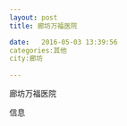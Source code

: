 ```yaml
--- 
layout: post 
title: 廊坊万福医院

date:   2016-05-03 13:39:56 
categories:其他  
city:廊坊
  
--- 
```

   
廊坊万福医院

信息

